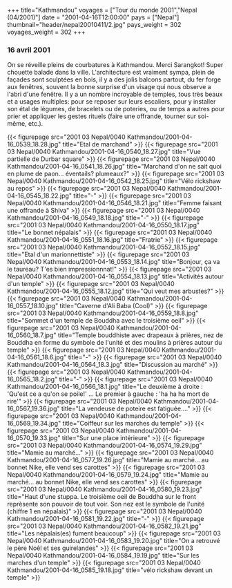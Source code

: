 +++
title="Kathmandou"
voyages = ["Tour du monde 2001","Nepal (04/2001)"]
date = "2001-04-16T12:00:00"
pays = ["Nepal"]
thumbnail="header/nepal20010411/2.jpg"
pays_weight = 302
voyages_weight = 302
+++
### 16 avril 2001

On se réveille pleins de courbatures à Kathmandou. Merci Sarangkot! Super chouette 
balade dans la ville. L'architecture est vraiment sympa, plein de façades sont 
sculptées en bois, il y a des jolis balcons partout, du fer forge aux fenêtres, 
souvent la bonne surprise d'un visage qui nous observe a l'abri d'une fenêtre. 
Il y a un nombre incroyable de temples, tous très beaux et a usages multiples: 
pour se reposer sur leurs escaliers, pour y installer son étal de légumes, de 
bracelets ou de poteries, ou de temps a autres pour prier et appliquer les gestes 
rituels (faire une offrande, tourner sur soi-même, etc.). 


<div id="TOTO">{{< figurepage src="2001 03 Nepal/0040 Kathmandou/2001-04-16_0539_18.28.jpg" title="Etal de marchand"  >}}
{{< figurepage src="2001 03 Nepal/0040 Kathmandou/2001-04-16_0540_18.27.jpg" title="Vue partielle de Durbar square"  >}}
{{< figurepage src="2001 03 Nepal/0040 Kathmandou/2001-04-16_0541_18.26.jpg" title="Marchand d'on ne sait quoi en plume de paon... éventails? plumeaux?"  >}}
{{< figurepage src="2001 03 Nepal/0040 Kathmandou/2001-04-16_0542_18.25.jpg" title="Vélo rickshaw au repos"  >}}
{{< figurepage src="2001 03 Nepal/0040 Kathmandou/2001-04-16_0545_18.22.jpg" title="-"  >}}
{{< figurepage src="2001 03 Nepal/0040 Kathmandou/2001-04-16_0546_18.21.jpg" title="Femme faisant une offrande à Shiva"  >}}
{{< figurepage src="2001 03 Nepal/0040 Kathmandou/2001-04-16_0549_18.18.jpg" title="-"  >}}
{{< figurepage src="2001 03 Nepal/0040 Kathmandou/2001-04-16_0550_18.17.jpg" title="Le bonnet népalais"  >}}
{{< figurepage src="2001 03 Nepal/0040 Kathmandou/2001-04-16_0551_18.16.jpg" title="Fratrie"  >}}
{{< figurepage src="2001 03 Nepal/0040 Kathmandou/2001-04-16_0552_18.15.jpg" title="Etal d'un marionnettiste"  >}}
{{< figurepage src="2001 03 Nepal/0040 Kathmandou/2001-04-16_0553_18.14.jpg" title="Bonjour, ça va le taureau? T'es bien impressionnnat!"  >}}
{{< figurepage src="2001 03 Nepal/0040 Kathmandou/2001-04-16_0554_18.13.jpg" title="Activités autour d'un temple"  >}}
{{< figurepage src="2001 03 Nepal/0040 Kathmandou/2001-04-16_0555_18.12.jpg" title="Qui veut mes arbustes?"  >}}
{{< figurepage src="2001 03 Nepal/0040 Kathmandou/2001-04-16_0557_18.10.jpg" title="Caverne d'Ali Baba (Cool)"  >}}
{{< figurepage src="2001 03 Nepal/0040 Kathmandou/2001-04-16_0559_18.8.jpg" title="Sommet d'un temple de Bouddha avec le troisième oeil"  >}}
{{< figurepage src="2001 03 Nepal/0040 Kathmandou/2001-04-16_0560_18.7.jpg" title="Temple bouddhiste avec drapeaux à prières, nez de Bouddha en forme du symbole de l'unité et des moulins à prières autour du temple"  >}}
{{< figurepage src="2001 03 Nepal/0040 Kathmandou/2001-04-16_0561_18.6.jpg" title="-"  >}}
{{< figurepage src="2001 03 Nepal/0040 Kathmandou/2001-04-16_0564_18.3.jpg" title="Discussion au marché"  >}}
{{< figurepage src="2001 03 Nepal/0040 Kathmandou/2001-04-16_0565_18.2.jpg" title="-"  >}}
{{< figurepage src="2001 03 Nepal/0040 Kathmandou/2001-04-16_0566_18.1.jpg" title="Le deuxième à droite : 'Qu'est ce a qu'on se poile!' ... Le premier à gauche : 'ha ha ha mort de rire'"  >}}
{{< figurepage src="2001 03 Nepal/0040 Kathmandou/2001-04-16_0567_19.36.jpg" title="La vendeuse de poteire est fatiguée...."  >}}
{{< figurepage src="2001 03 Nepal/0040 Kathmandou/2001-04-16_0569_19.34.jpg" title="Coiffeur sur les marches du temple"  >}}
{{< figurepage src="2001 03 Nepal/0040 Kathmandou/2001-04-16_0570_19.33.jpg" title="Sur une place intérieure"  >}}
{{< figurepage src="2001 03 Nepal/0040 Kathmandou/2001-04-16_0574_19.29.jpg" title="Mamie au marché..."  >}}
{{< figurepage src="2001 03 Nepal/0040 Kathmandou/2001-04-16_0577_19.26.jpg" title="Mamie au marché... au bonnet Nike, elle vend ses carottes"  >}}
{{< figurepage src="2001 03 Nepal/0040 Kathmandou/2001-04-16_0579_19.24.jpg" title="Mamie au marché... au bonnet Nike, elle vend ses carottes"  >}}
{{< figurepage src="2001 03 Nepal/0040 Kathmandou/2001-04-16_0580_19.23.jpg" title="Haut d'une stuppa. Le troisième oeil de Bouddha sur le front reprèsente son pouvoir de tout voir. Son nez est le symbole de l'unité (chiffre 1 en népalais)"  >}}
{{< figurepage src="2001 03 Nepal/0040 Kathmandou/2001-04-16_0581_19.22.jpg" title="-"  >}}
{{< figurepage src="2001 03 Nepal/0040 Kathmandou/2001-04-16_0582_19.21.jpg" title="Les népalais(es) fument beaucoup"  >}}
{{< figurepage src="2001 03 Nepal/0040 Kathmandou/2001-04-16_0583_19.20.jpg" title="On a retrouvé le père Noêl et ses guirelandes"  >}}
{{< figurepage src="2001 03 Nepal/0040 Kathmandou/2001-04-16_0584_19.19.jpg" title="Sur les marches d'un temple"  >}}
{{< figurepage src="2001 03 Nepal/0040 Kathmandou/2001-04-16_0585_19.18.jpg" title="vélo rickshaw devant un temple"  >}}
</DIV>

